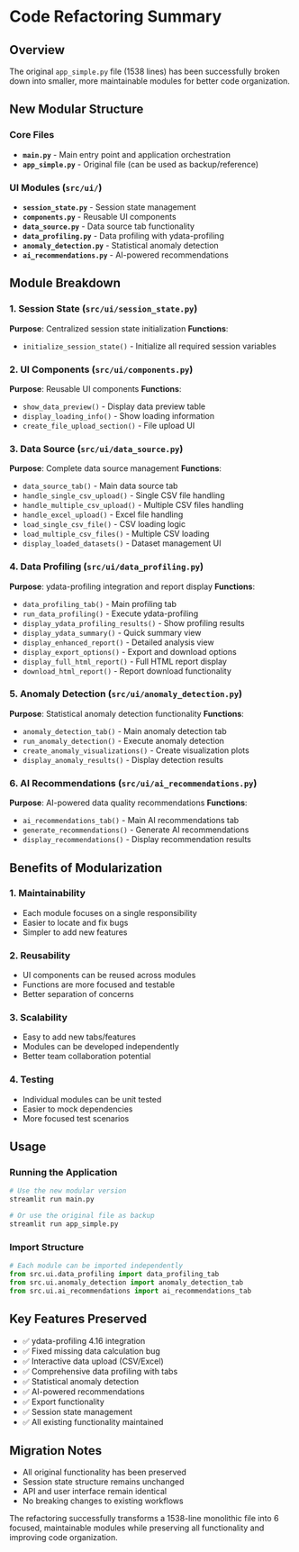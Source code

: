 # Code Refactoring Summary

## Overview
The original `app_simple.py` file (1538 lines) has been successfully broken down into smaller, more maintainable modules for better code organization.

## New Modular Structure

### Core Files
- **`main.py`** - Main entry point and application orchestration
- **`app_simple.py`** - Original file (can be used as backup/reference)

### UI Modules (`src/ui/`)
- **`session_state.py`** - Session state management
- **`components.py`** - Reusable UI components
- **`data_source.py`** - Data source tab functionality
- **`data_profiling.py`** - Data profiling with ydata-profiling
- **`anomaly_detection.py`** - Statistical anomaly detection
- **`ai_recommendations.py`** - AI-powered recommendations

## Module Breakdown

### 1. Session State (`src/ui/session_state.py`)
**Purpose**: Centralized session state initialization
**Functions**:
- `initialize_session_state()` - Initialize all required session variables

### 2. UI Components (`src/ui/components.py`)
**Purpose**: Reusable UI components
**Functions**:
- `show_data_preview()` - Display data preview table
- `display_loading_info()` - Show loading information
- `create_file_upload_section()` - File upload UI

### 3. Data Source (`src/ui/data_source.py`)
**Purpose**: Complete data source management
**Functions**:
- `data_source_tab()` - Main data source tab
- `handle_single_csv_upload()` - Single CSV file handling
- `handle_multiple_csv_upload()` - Multiple CSV files handling
- `handle_excel_upload()` - Excel file handling
- `load_single_csv_file()` - CSV loading logic
- `load_multiple_csv_files()` - Multiple CSV loading
- `display_loaded_datasets()` - Dataset management UI

### 4. Data Profiling (`src/ui/data_profiling.py`)
**Purpose**: ydata-profiling integration and report display
**Functions**:
- `data_profiling_tab()` - Main profiling tab
- `run_data_profiling()` - Execute ydata-profiling
- `display_ydata_profiling_results()` - Show profiling results
- `display_ydata_summary()` - Quick summary view
- `display_enhanced_report()` - Detailed analysis view
- `display_export_options()` - Export and download options
- `display_full_html_report()` - Full HTML report display
- `download_html_report()` - Report download functionality

### 5. Anomaly Detection (`src/ui/anomaly_detection.py`)
**Purpose**: Statistical anomaly detection functionality
**Functions**:
- `anomaly_detection_tab()` - Main anomaly detection tab
- `run_anomaly_detection()` - Execute anomaly detection
- `create_anomaly_visualizations()` - Create visualization plots
- `display_anomaly_results()` - Display detection results

### 6. AI Recommendations (`src/ui/ai_recommendations.py`)
**Purpose**: AI-powered data quality recommendations
**Functions**:
- `ai_recommendations_tab()` - Main AI recommendations tab
- `generate_recommendations()` - Generate AI recommendations
- `display_recommendations()` - Display recommendation results

## Benefits of Modularization

### 1. **Maintainability**
- Each module focuses on a single responsibility
- Easier to locate and fix bugs
- Simpler to add new features

### 2. **Reusability**
- UI components can be reused across modules
- Functions are more focused and testable
- Better separation of concerns

### 3. **Scalability**
- Easy to add new tabs/features
- Modules can be developed independently
- Better team collaboration potential

### 4. **Testing**
- Individual modules can be unit tested
- Easier to mock dependencies
- More focused test scenarios

## Usage

### Running the Application
```bash
# Use the new modular version
streamlit run main.py

# Or use the original file as backup
streamlit run app_simple.py
```

### Import Structure
```python
# Each module can be imported independently
from src.ui.data_profiling import data_profiling_tab
from src.ui.anomaly_detection import anomaly_detection_tab
from src.ui.ai_recommendations import ai_recommendations_tab
```

## Key Features Preserved
- ✅ ydata-profiling 4.16 integration
- ✅ Fixed missing data calculation bug
- ✅ Interactive data upload (CSV/Excel)
- ✅ Comprehensive data profiling with tabs
- ✅ Statistical anomaly detection
- ✅ AI-powered recommendations
- ✅ Export functionality
- ✅ Session state management
- ✅ All existing functionality maintained

## Migration Notes
- All original functionality has been preserved
- Session state structure remains unchanged
- API and user interface remain identical
- No breaking changes to existing workflows

The refactoring successfully transforms a 1538-line monolithic file into 6 focused, maintainable modules while preserving all functionality and improving code organization.
